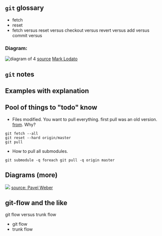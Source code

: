 ## `git` glossary

* fetch
* reset
* fetch versus reset versus checkout versus revert versus add versus commit versus 

### Diagram:
![diagram of 4](https://i.stack.imgur.com/RPeKg.png)
[source](https://stackoverflow.com/questions/3639342/whats-the-difference-between-git-reset-and-git-checkout) [Mark Lodato](http://marklodato.github.io/visual-git-guide/index-en.html)

## `git` notes

## Examples with explanation

## Pool of things to "todo" know

* Files modified. You want to pull everything. first pull was an old version. [from](https://stackoverflow.com/questions/4157189/git-pull-while-ignoring-local-changes).
Why?
```
git fetch --all
git reset --hard origin/master
git pull
```


* How to pull all submodules.
```
git submodule -q foreach git pull -q origin master
```

## Diagrams (more)
![](https://images.slideplayer.com/47/11721554/slides/slide_10.jpg)
[source: Pavel Weber](https://slideplayer.com/slide/11721554/)

## git-flow and the like
git flow versus trunk flow
* git flow
* trunk flow
